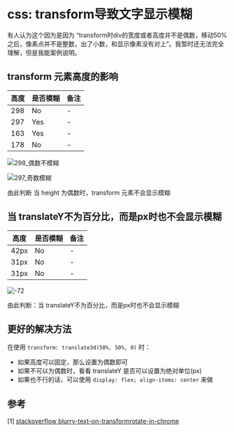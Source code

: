 # css: transform导致文字显示模糊

有人认为这个因为是因为 “transform时div的宽度或者高度并不是偶数，移动50%之后，像素点并不是整数，出了小数，和显示像素没有对上”。我暂时还无法完全理解，但是我能案例说明。

## transform 元素高度的影响

|高度 | 是否模糊 | 备注 |
| --- | --- | --- |
| 298  | No | - |
| 297 | Yes | - |
| 163 | Yes | - |
| 178 | No | - |

![298_偶数不模糊](http://c1.airtlab.com/2018-10-23-15402620856151.jpg)

![297_奇数模糊](http://c1.airtlab.com/2018-10-23-15402621679894.jpg)

由此判断 当 height 为偶数时，transform 元素不会显示模糊

## 当 translateY不为百分比，而是px时也不会显示模糊

|高度 | 是否模糊 | 备注 |
| --- | --- | --- |
| 42px  | No | - |
| 31px | No | - |
| 31px | No | - |

![-72](http://c1.airtlab.com/2018-10-23-15402798541727.jpg)

由此判断：当 translateY不为百分比，而是px时也不会显示模糊

## 更好的解决方法

在使用 `transform: translate3d(50%, 50%, 0)` 时：

- 如果高度可以固定，那么设置为偶数即可
- 如果不可以为偶数时，看看 translateY 是否可以设置为绝对单位(px)
- 如果也不行的话，可以使用 `display: flex; align-items: center` 来做

## 参考

[1] [stackoverflow blurry-text-on-transformrotate-in-chrome](https://stackoverflow.com/questions/20326220/blurry-text-on-transformrotate-in-chrome)